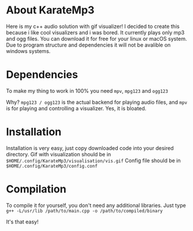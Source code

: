 # About KarateMp3
Here is my c++ audio solution with gif visualizer!
I decided to create this because i like cool visualizers and i was bored.
It currently plays only mp3 and ogg files.
You can download it for free for your linux or macOS system.
Due to program structure and dependencies it will not be avalible on windows systems.

# Dependencies
To make my thing to work in 100% you need `mpv`, `mpg123` and `ogg123`

Why? `mpg123 / ogg123` is the actual backend for playing audio files, and `mpv` is for playing and controlling a visualizer. Yes, it is bloated.

# Installation
Installation is very easy, just copy downloaded code into your desired directory.
Gif with visualization should be in `$HOME/.config/KarateMp3/visualisation/vis.gif`
Config file should be in `$HOME/.config/KarateMp3/config.conf`

# Compilation
To compile it for yourself, you don't need any additional libraries.
Just type `g++ -L/usr/lib /path/to/main.cpp -o /path/to/compiled/binary`

It's that easy!
